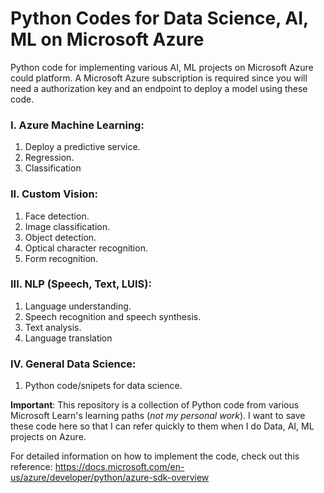 # Python Codes for Data Science, AI, ML on Microsoft Azure 

Python code for implementing various AI, ML projects on Microsoft Azure could platform.
A Microsoft Azure subscription is required since you will need a authorization key and an endpoint to deploy a model using these code.

### I. Azure Machine Learning:
1. Deploy a predictive service.
2. Regression.
3. Classification

### II. Custom Vision:
1. Face detection.
2. Image classification.
3. Object detection.
4. Optical character recognition.
5. Form recognition.

### III. NLP (Speech, Text, LUIS):
1. Language understanding.
2. Speech recognition and speech synthesis.
3. Text analysis.
4. Language translation

### IV. General Data Science:
1. Python code/snipets for data science.


**Important**: This repository is a collection of Python code from various Microsoft Learn's learning paths (_not my personal work_). I want to save these code here so that I can refer quickly to them when I do Data, AI, ML projects on Azure.

For detailed information on how to implement the code, check out this reference: https://docs.microsoft.com/en-us/azure/developer/python/azure-sdk-overview
